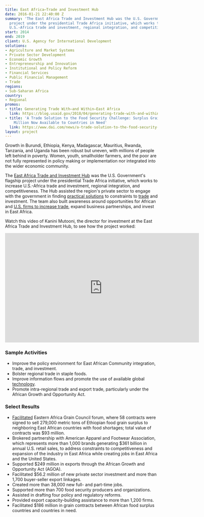 ```yaml
---
title: East Africa—Trade and Investment Hub
date: 2016-01-21 22:40:00 Z
summary: 'The East Africa Trade and Investment Hub was the U.S. Government''s flagship
  project under the presidential Trade Africa initiative, which works to increase
  U.S.-Africa trade and investment, regional integration, and competitiveness. '
start: 2014
end: 2019
client: U.S. Agency for International Development
solutions:
- Agriculture and Market Systems
- Private Sector Development
- Economic Growth
- Entrepreneurship and Innovation
- Institutional and Policy Reform
- Financial Services
- Public Financial Management
- Trade
regions:
- Sub-Saharan Africa
country:
- Regional
promos:
- title: Generating Trade With—and Within—East Africa
  link: https://blog.usaid.gov/2018/04/generating-trade-with-and-within-east-africa/
- title: 'A Trade Solution to the Food Security Challenge: Surplus Grains Worth $93
    Million Now Available to Countries in Need'
  link: https://www.dai.com/news/a-trade-solution-to-the-food-security-challenge-surplus-grains-worth-83-dollars-million-now-available-to-countries-in-need
layout: project
---
```


Growth in Burundi, Ethiopia, Kenya, Madagascar, Mauritius, Rwanda, Tanzania, and Uganda has been robust but uneven, with millions of people left behind in poverty. Women, youth, smallholder farmers, and the poor are not fully represented in policy making or implementation nor integrated into the wider economic community.

The [East Africa Trade and Investment Hub](https://eatradehub.nationbuilder.com/) was the U.S. Government's flagship project under the presidential Trade Africa initiative, which works to increase U.S.-Africa trade and investment, regional integration, and competitiveness. The Hub assisted the region's private sector to engage with the government in finding [practical solutions](https://blog.usaid.gov/2018/04/generating-trade-with-and-within-east-africa/) to constraints to [trade](https://magic.piktochart.com/output/5281453-why-trade-shows-pvh) and investment. The team also built awareness around opportunities for African and [U.S. firms to increase trade](https://www.youtube.com/watch?v=ghZzsovQblU), expand business partnerships, and invest in East Africa.

Watch this video of Kanini Mutooni, the director for investment at the East Africa Trade and Investment Hub, to see how the project worked:
<iframe src="https://player.vimeo.com/video/215195467" width="640" height="360" frameborder="0" webkitallowfullscreen mozallowfullscreen allowfullscreen></iframe>

### Sample Activities

* Improve the policy environment for East African Community integration, trade, and investment.
* Bolster regional trade in staple foods.
* Improve information flows and promote the use of available global [technology](https://www.usaid.gov/results-data/success-stories/thresher-move-young-innovator-reduces-harvest-losses-boosts-food).
* Promote intra-regional trade and export trade, particularly under the African Growth and Opportunity Act.

### Select Results

* [Facilitated](https://www.dai.com/news/a-trade-solution-to-the-food-security-challenge-surplus-grains-worth-83-dollars-million-now-available-to-countries-in-need) Eastern Africa Grain Council forum, where 58 contracts were signed to sell 279,000 metric tons of Ethiopian food grain surplus to neighboring East African countries with food shortages; total value of contracts was $93 million.
* Brokered partnership with American Apparel and Footwear Association, which represents more than 1,000 brands generating $361 billion in annual U.S. retail sales, to address constraints to competitiveness and expansion of the industry in East Africa while creating jobs in East Africa and the United States.
* Supported $249 million in exports through the African Growth and Opportunity Act (AGOA).
* Facilitated $56.2 million of new private sector investment and more than 1,700 buyer-seller export linkages.
* Created more than 38,000 new full- and part-time jobs.
* Supported more than 700 food security producers and organizations.
* Assisted in drafting four policy and regulatory reforms.
* Provided export capacity-building assistance to more than 1,200 firms.
* Facilitated $186 million in grain contracts between African food surplus countries and countries in need.